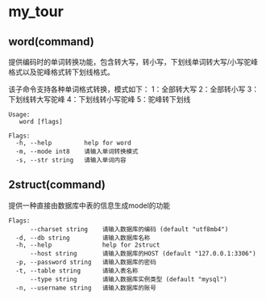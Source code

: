 # my_tour

## word(command)
提供编码时的单词转换功能，包含转大写，转小写，下划线单词转大写/小写驼峰格式以及驼峰格式转下划线格式。

该子命令支持各种单词格式转换，模式如下：
1：全部转大写
2：全部转小写
3：下划线转大写驼峰
4：下划线转小写驼峰
5：驼峰转下划线
```
Usage:
   word [flags]

Flags:
  -h, --help         help for word
  -m, --mode int8    请输入单词转换模式
  -s, --str string   请输入单词内容
```
## 2struct(command)
提供一种直接由数据库中表的信息生成model的功能
```
Flags:
      --charset string    请输入数据库的编码 (default "utf8mb4")
  -d, --db string         请输入数据库名称
  -h, --help              help for 2struct
      --host string       请输入数据库的HOST (default "127.0.0.1:3306")
  -p, --password string   请输入数据库的密码
  -t, --table string      请输入表名称
      --type string       请输入数据库实例类型 (default "mysql")
  -n, --username string   请输入数据库的账号
  ```
